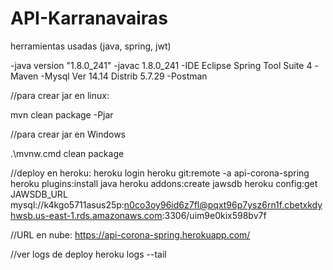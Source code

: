 # API-Karranavairas
herramientas usadas (java, spring, jwt)

-java version "1.8.0_241"
-javac 1.8.0_241
-IDE Eclipse Spring Tool Suite 4
-Maven
-Mysql Ver 14.14 Distrib 5.7.29
-Postman


//para crear jar en linux:

 mvn clean package -Pjar

//para crear jar en Windows

 .\mvnw.cmd clean package

//deploy en heroku:
heroku login
heroku git:remote -a api-corona-spring
heroku plugins:install java
heroku addons:create jawsdb
heroku config:get JAWSDB_URL
mysql://k4kgo5711asus25p:n0co3oy96id6z7fl@pqxt96p7ysz6rn1f.cbetxkdyhwsb.us-east-1.rds.amazonaws.com:3306/uim9e0kix598bv7f


//URL en nube:
https://api-corona-spring.herokuapp.com/


//ver logs de deploy
heroku logs --tail


